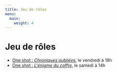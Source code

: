 ```yaml
---
title: Jeu de rôles
menu:
  main:
    weight: 4
---
```


# Jeu de rôles

  - [One shot : *Chroniques oubliées*](one-shot-chroniques-oubliees), le vendredi à 18h
  - [One shot : *L'énigme du coffre*](one-shot-enigme-du-coffre), le samedi
    à 14h
